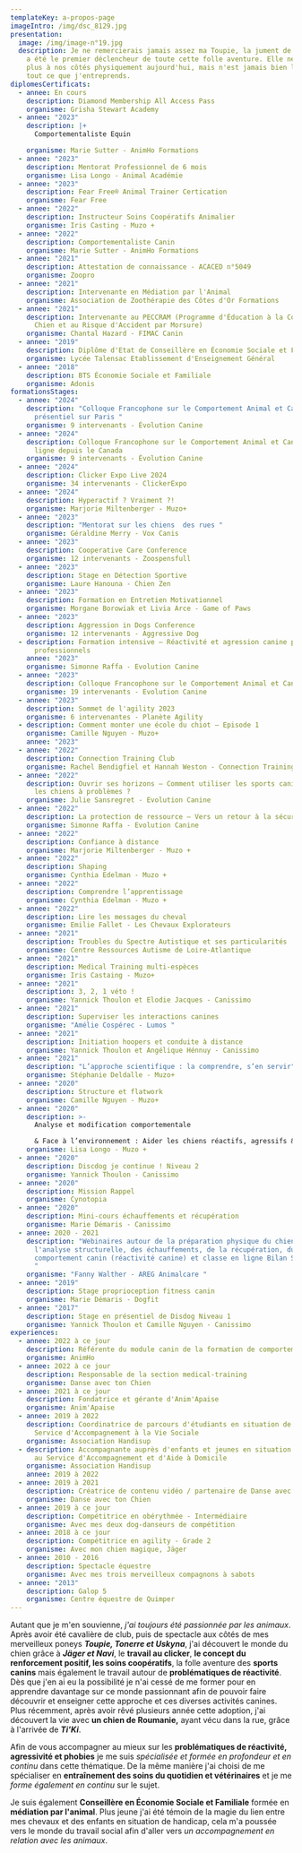 ```yaml
---
templateKey: a-propos-page
imageIntro: /img/dsc_8129.jpg
presentation:
  image: /img/image-n°19.jpg
  description: Je ne remercierais jamais assez ma Toupie, la jument de ma vie, qui
    a été le premier déclencheur de toute cette folle aventure. Elle ne marche
    plus à nos côtés physiquement aujourd'hui, mais n'est jamais bien loin dans
    tout ce que j'entreprends.
diplomesCertificats:
  - annee: En cours
    description: Diamond Membership All Access Pass
    organisme: Grisha Stewart Academy
  - annee: "2023"
    description: |+
      Comportementaliste Equin

    organisme: Marie Sutter - AnimHo Formations
  - annee: "2023"
    description: Mentorat Professionnel de 6 mois
    organisme: Lisa Longo - Animal Académie
  - annee: "2023"
    description: Fear Free® Animal Trainer Certication
    organisme: Fear Free
  - annee: "2022"
    description: Instructeur Soins Coopératifs Animalier
    organisme: Iris Casting - Muzo +
  - annee: "2022"
    description: Comportementaliste Canin
    organisme: Marie Sutter - AnimHo Formations
  - annee: "2021"
    description: Attestation de connaissance - ACACED n°5049
    organisme: Zoopro
  - annee: "2021"
    description: Intervenante en Médiation par l'Animal
    organisme: Association de Zoothérapie des Côtes d'Or Formations
  - annee: "2021"
    description: Intervenante au PECCRAM (Programme d'Éducation à la Connaissance du
      Chien et au Risque d'Accident par Morsure)
    organisme: Chantal Hazard - FIMAC Canin
  - annee: "2019"
    description: Diplôme d'Etat de Conseillère en Économie Sociale et Familiale
    organisme: Lycée Talensac Etablissement d'Enseignement Général
  - annee: "2018"
    description: BTS Économie Sociale et Familiale
    organisme: Adonis
formationsStages:
  - annee: "2024"
    description: "Colloque Francophone sur le Comportement Animal et Canin 2024 en
      présentiel sur Paris "
    organisme: 9 intervenants - Évolution Canine
  - annee: "2024"
    description: Colloque Francophone sur le Comportement Animal et Canin 2024 en
      ligne depuis le Canada
    organisme: 9 intervenants - Évolution Canine
  - annee: "2024"
    description: Clicker Expo Live 2024
    organisme: 34 intervenants - ClickerExpo
  - annee: "2024"
    description: Hyperactif ? Vraiment ?!
    organisme: Marjorie Miltenberger - Muzo+
  - annee: "2023"
    description: "Mentorat sur les chiens  des rues "
    organisme: Géraldine Merry - Vox Canis
  - annee: "2023"
    description: Cooperative Care Conference
    organisme: 12 intervenants - Zoospensfull
  - annee: "2023"
    description: Stage en Détection Sportive
    organisme: Laure Hanouna - Chien Zen
  - annee: "2023"
    description: Formation en Entretien Motivationnel
    organisme: Morgane Borowiak et Livia Arce - Game of Paws
  - annee: "2023"
    description: Aggression in Dogs Conference
    organisme: 12 intervenants - Aggressive Dog
  - description: Formation intensive – Réactivité et agression canine pour les
      professionnels
    annee: "2023"
    organisme: Simonne Raffa - Evolution Canine
  - annee: "2023"
    description: Colloque Francophone sur le Comportement Animal et Canin 2023
    organisme: 19 intervenants - Evolution Canine
  - annee: "2023"
    description: Sommet de l'agility 2023
    organisme: 6 intervenantes - Planète Agility
  - description: Comment monter une école du chiot – Episode 1
    organisme: Camille Nguyen - Muzo+
    annee: "2023"
  - annee: "2022"
    description: Connection Training Club
    organisme: Rachel Bendigfiel et Hannah Weston - Connection Training
  - annee: "2022"
    description: Ouvrir ses horizons – Comment utiliser les sports canins pour aider
      les chiens à problèmes ?
    organisme: Julie Sansregret - Evolution Canine
  - annee: "2022"
    description: La protection de ressource – Vers un retour à la sécurité !
    organisme: Simonne Raffa - Evolution Canine
  - annee: "2022"
    description: Confiance à distance
    organisme: Marjorie Miltenberger - Muzo +
  - annee: "2022"
    description: Shaping
    organisme: Cynthia Edelman - Muzo +
  - annee: "2022"
    description: Comprendre l’apprentissage
    organisme: Cynthia Edelman - Muzo +
  - annee: "2022"
    description: Lire les messages du cheval
    organisme: Emilie Fallet - Les Chevaux Explorateurs
  - annee: "2021"
    description: Troubles du Spectre Autistique et ses particularités
    organisme: Centre Ressources Autisme de Loire-Atlantique
  - annee: "2021"
    description: Medical Training multi-espèces
    organisme: Iris Castaing - Muzo+
  - annee: "2021"
    description: 3, 2, 1 véto !
    organisme: Yannick Thoulon et Elodie Jacques - Canissimo
  - annee: "2021"
    description: Superviser les interactions canines
    organisme: "Amélie Cospérec - Lumos "
  - annee: "2021"
    description: Initiation hoopers et conduite à distance
    organisme: Yannick Thoulon et Angélique Hénnuy - Canissimo
  - annee: "2021"
    description: "L’approche scientifique : la comprendre, s’en servir"
    organisme: Stéphanie Deldalle - Muzo+
  - annee: "2020"
    description: Structure et flatwork
    organisme: Camille Nguyen - Muzo+
  - annee: "2020"
    description: >-
      Analyse et modification comportementale 

      & Face à l’environnement : Aider les chiens réactifs, agressifs & phobiques
    organisme: Lisa Longo - Muzo +
  - annee: "2020"
    description: Discdog je continue ! Niveau 2
    organisme: Yannick Thoulon - Canissimo
  - annee: "2020"
    description: Mission Rappel
    organisme: Cynotopia
  - annee: "2020"
    description: Mini-cours échauffements et récupération
    organisme: Marie Démaris - Canissimo
  - annee: 2020 - 2021
    description: "Webinaires autour de la préparation physique du chien, de
      l'analyse structurelle, des échauffements, de la récupération, du
      comportement canin (réactivité canine) et classe en ligne Bilan Structural
      "
    organisme: "Fanny Walther - AREG Animalcare "
  - annee: "2019"
    description: Stage proprioception fitness canin
    organisme: Marie Démaris - Dogfit
  - annee: "2017"
    description: Stage en présentiel de Disdog Niveau 1
    organisme: Yannick Thoulon et Camille Nguyen - Canissimo
experiences:
  - annee: 2022 à ce jour
    description: Référente du module canin de la formation de comportementaliste animalier
    organisme: AnimHo
  - annee: 2022 à ce jour
    description: Responsable de la section medical-training
    organisme: Danse avec ton Chien
  - annee: 2021 à ce jour
    description: Fondatrice et gérante d'Anim'Apaise
    organisme: Anim'Apaise
  - annee: 2019 à 2022
    description: Coordinatrice de parcours d'étudiants en situation de handicap au
      Service d'Accompagnement à la Vie Sociale
    organisme: Association Handisup
  - description: Accompagnante auprès d'enfants et jeunes en situation de handicap
      au Service d'Accompagnement et d'Aide à Domicile
    organisme: Association Handisup
    annee: 2019 à 2022
  - annee: 2019 à 2021
    description: Créatrice de contenu vidéo / partenaire de Danse avec ton Chien
    organisme: Danse avec ton Chien
  - annee: 2019 à ce jour
    description: Compétitrice en obérythmée - Intermédiaire
    organisme: Avec mes deux dog-danseurs de compétition
  - annee: 2018 à ce jour
    description: Compétitrice en agility - Grade 2
    organisme: Avec mon chien magique, Jäger
  - annee: 2010 - 2016
    description: Spectacle équestre
    organisme: Avec mes trois merveilleux compagnons à sabots
  - annee: "2013"
    description: Galop 5
    organisme: Centre équestre de Quimper
---
```

Autant que je m'en souvienne, *j'ai toujours été passionnée par les animaux*. Après avoir été cavalière de club, puis de spectacle aux côtés de mes merveilleux poneys ***Toupie, Tonerre et Uskyna***, j'ai découvert le monde du chien grâce à ***Jäger et Navi***, le **travail au clicker**, **le concept du renforcement positif, les soins coopératifs**, la folle aventure des **sports canins** mais également le travail autour de **problématiques de réactivité**. Dès que j'en ai eu la possibilité je n'ai cessé de me former pour en apprendre davantage sur ce monde passionnant afin de pouvoir faire découvrir  et enseigner cette approche et ces diverses activités canines. Plus récemment, après avoir rêvé plusieurs année cette adoption, j'ai découvert la vie avec **un chien de Roumanie,** ayant vécu dans la rue, grâce à l'arrivée de ***Ti'Ki***. 

Afin de vous accompagner au mieux sur les **problématiques de réactivité, agressivité et phobies** je me suis *spécialisée et formée en profondeur et en continu* dans cette thématique. De la même manière j'ai choisi de me spécialiser en **entraînement des soins du quotidien et vétérinaires** et je me *forme également en continu* sur le sujet. 

Je suis également **Conseillère en Économie Sociale et Familiale** formée en **médiation par l'animal**. Plus jeune j'ai été témoin de la magie du lien entre mes chevaux et des enfants en situation de handicap, cela m'a poussée vers le monde du travail social afin d'aller vers *un accompagnement en relation avec les animaux*.